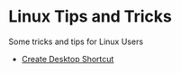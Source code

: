 # Linux Tips and Tricks
Some tricks and tips  for Linux Users

* [Create Desktop Shortcut](https://github.com/shivakrishna9/linux-tricks/edit/master/tricks.md)
